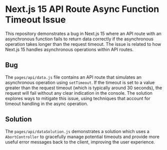 # Next.js 15 API Route Async Function Timeout Issue

This repository demonstrates a bug in Next.js 15 where an API route with an asynchronous function fails to return data correctly if the asynchronous operation takes longer than the request timeout.  The issue is related to how Next.js 15 handles asynchronous operations within API routes.

## Bug

The `pages/api/data.js` file contains an API route that simulates an asynchronous operation using `setTimeout`. If the timeout is set to a value greater than the request timeout (which is typically around 30 seconds), the request will fail without any clear indication in the console. The solution explores ways to mitigate this issue, using techniques that account for timeout handling in the async operation.

## Solution

The `pages/api/dataSolution.js` demonstrates a solution which uses a `AbortController` to gracefully manage potential timeouts and provide more useful error messages back to the client, improving the user experience.